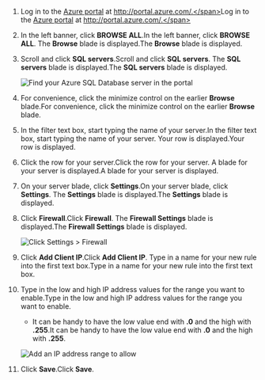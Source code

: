 
<!--
includes/sql-database-include-ip-address-22-v12portal.md

Latest Freshness check:  2016-03-21 , daleche.

As of circa 2015-09-04, the following topics might include this include:
articles/sql-database/sql-database-configure-firewall-settings.md
articles/sql-database/sql-database-connect-query.md


## Server-level firewall rules

### Add a server-level firewall rule through the new Azure portal
-->


1. <span data-ttu-id="448a5-101">Log in to the [Azure portal](https://portal.azure.com/) at http://portal.azure.com/.</span><span class="sxs-lookup"><span data-stu-id="448a5-101">Log in to the [Azure portal](https://portal.azure.com/) at http://portal.azure.com/.</span></span>
2. <span data-ttu-id="448a5-102">In the left banner, click **BROWSE ALL**.</span><span class="sxs-lookup"><span data-stu-id="448a5-102">In the left banner, click **BROWSE ALL**.</span></span> <span data-ttu-id="448a5-103">The **Browse** blade is displayed.</span><span class="sxs-lookup"><span data-stu-id="448a5-103">The **Browse** blade is displayed.</span></span>
3. <span data-ttu-id="448a5-104">Scroll and click **SQL servers**.</span><span class="sxs-lookup"><span data-stu-id="448a5-104">Scroll and click **SQL servers**.</span></span> <span data-ttu-id="448a5-105">The **SQL servers** blade is displayed.</span><span class="sxs-lookup"><span data-stu-id="448a5-105">The **SQL servers** blade is displayed.</span></span>
   
    ![Find your Azure SQL Database server in the portal][b21-FindServerInPortal]
4. <span data-ttu-id="448a5-107">For convenience, click the minimize control on the earlier **Browse** blade.</span><span class="sxs-lookup"><span data-stu-id="448a5-107">For convenience, click the minimize control on the earlier **Browse** blade.</span></span>
5. <span data-ttu-id="448a5-108">In the filter text box, start typing the name of your server.</span><span class="sxs-lookup"><span data-stu-id="448a5-108">In the filter text box, start typing the name of your server.</span></span> <span data-ttu-id="448a5-109">Your row is displayed.</span><span class="sxs-lookup"><span data-stu-id="448a5-109">Your row is displayed.</span></span>
6. <span data-ttu-id="448a5-110">Click the row for your server.</span><span class="sxs-lookup"><span data-stu-id="448a5-110">Click the row for your server.</span></span> <span data-ttu-id="448a5-111">A blade for your server is displayed.</span><span class="sxs-lookup"><span data-stu-id="448a5-111">A blade for your server is displayed.</span></span>
7. <span data-ttu-id="448a5-112">On your server blade, click **Settings**.</span><span class="sxs-lookup"><span data-stu-id="448a5-112">On your server blade, click **Settings**.</span></span> <span data-ttu-id="448a5-113">The **Settings** blade is displayed.</span><span class="sxs-lookup"><span data-stu-id="448a5-113">The **Settings** blade is displayed.</span></span>
8. <span data-ttu-id="448a5-114">Click **Firewall**.</span><span class="sxs-lookup"><span data-stu-id="448a5-114">Click **Firewall**.</span></span> <span data-ttu-id="448a5-115">The **Firewall Settings** blade is displayed.</span><span class="sxs-lookup"><span data-stu-id="448a5-115">The **Firewall Settings** blade is displayed.</span></span>
   
    ![Click Settings > Firewall][b31-SettingsFirewallNavig]
9. <span data-ttu-id="448a5-117">Click **Add Client IP**.</span><span class="sxs-lookup"><span data-stu-id="448a5-117">Click **Add Client IP**.</span></span> <span data-ttu-id="448a5-118">Type in a name for your new rule into the first text box.</span><span class="sxs-lookup"><span data-stu-id="448a5-118">Type in a name for your new rule into the first text box.</span></span>
10. <span data-ttu-id="448a5-119">Type in the low and high IP address values for the range you want to enable.</span><span class="sxs-lookup"><span data-stu-id="448a5-119">Type in the low and high IP address values for the range you want to enable.</span></span>
    
    * <span data-ttu-id="448a5-120">It can be handy to have the low value end with **.0** and the high with **.255**.</span><span class="sxs-lookup"><span data-stu-id="448a5-120">It can be handy to have the low value end with **.0** and the high with **.255**.</span></span>
    
    ![Add an IP address range to allow][b41-AddRange]
11. <span data-ttu-id="448a5-122">Click **Save**.</span><span class="sxs-lookup"><span data-stu-id="448a5-122">Click **Save**.</span></span>

<!-- Image references. -->

[b21-FindServerInPortal]: https://docstestmedia1.blob.core.windows.net/azure-media/includes/media/sql-database-include-ip-address-22-v12portal/firewall-ip-b21-v12portal-findsvr.png

[b31-SettingsFirewallNavig]: https://docstestmedia1.blob.core.windows.net/azure-media/includes/media/sql-database-include-ip-address-22-v12portal/firewall-ip-b31-v12portal-settingsfirewall.png

[b41-AddRange]: https://docstestmedia1.blob.core.windows.net/azure-media/includes/media/sql-database-include-ip-address-22-v12portal/firewall-ip-b41-v12portal-addrange.png



<!--
These includes/ files are a sequenced set, but you can pick and choose:

includes/sql-database-include-ip-address-22-v12portal.md
? includes/sql-database-include-ip-address-*.md
-->



